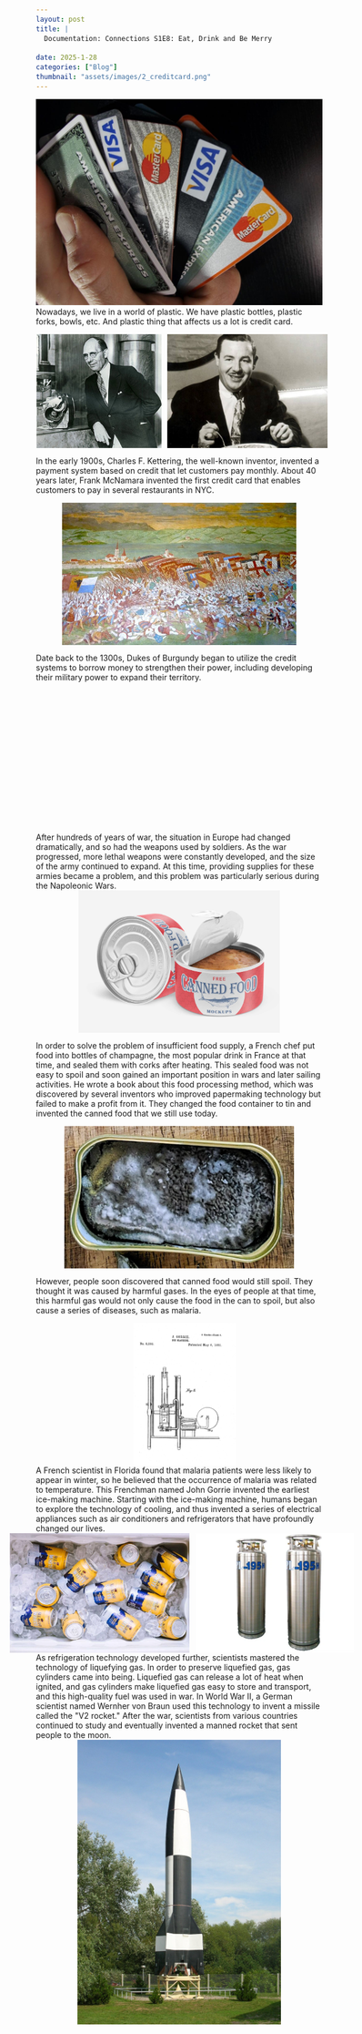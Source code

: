```yaml
---
layout: post
title: |
  Documentation: Connections S1E8: Eat, Drink and Be Merry

date: 2025-1-28
categories: ["Blog"]
thumbnail: "assets/images/2_creditcard.png"
---
```


<!-- Text can be **bold**, _italic_, ~~strikethrough~~ or `keyword`


There should be whitespace between paragraphs.

There should be whitespace between paragraphs. We recommend including a README, or a file with information about your project. -->

<!-- # Header 1 -->

![Documentation: Connections S1E8: Eat, Drink and Be Merry](/assets/images/2_creditcard.png) 
Nowadays, we live in a world of plastic. We have plastic bottles, plastic forks, bowls, etc. And plastic thing that affects us a lot is credit card.

<div style="display: flex; justify-content: center; align-items: center;">
  <img src="/assets/images/2_kettring.png" alt="Kettering" height="200" style="margin: 0 10px;">
  <img src="/assets/images/2_Frank_McNamara.png" alt="McNamara"  height="200">
</div>

In the early 1900s, Charles F. Kettering, the well-known inventor, invented a payment system based on credit that let customers pay monthly. About 40 years later, Frank McNamara invented the first credit card that enables customers to pay in several restaurants in NYC.

<div style="display: flex; justify-content: center; align-items: center;">

  <img src="/assets/images/2_burgundy_war.png" alt=""  height="250em">
</div>

Date back to the 1300s, Dukes of Burgundy began to utilize the credit systems to borrow money to strengthen their power, including developing their military power to expand their territory.
<div style="display: flex; justify-content: center; align-items: center;">

  <img src="/assets/images/2_arquebus.png" alt=""  height="250em" style="margin: 0 10px;">
<img src="/assets/images/2_flintlock_musket.png" alt=""  height="250em">
</div>
After hundreds of years of war, the situation in Europe had changed dramatically, and so had the weapons used by soldiers. As the war progressed, more lethal weapons were constantly developed, and the size of the army continued to expand. At this time, providing supplies for these armies became a problem, and this problem was particularly serious during the Napoleonic Wars.
<div style="display: flex; justify-content: center; align-items: center;">

  <img src="/assets/images/2_Tin_can.png" alt=""  height="250em">
</div>

In order to solve the problem of insufficient food supply, a French chef put food into bottles of champagne, the most popular drink in France at that time, and sealed them with corks after heating. This sealed food was not easy to spoil and soon gained an important position in wars and later sailing activities. He wrote a book about this food processing method, which was discovered by several inventors who improved papermaking technology but failed to make a profit from it. They changed the food container to tin and invented the canned food that we still use today.
<div style="display: flex; justify-content: center; align-items: center;">

  <img src="/assets/images/2_rotten_meat.png" alt=""  height="250em">
</div>

However, people soon discovered that canned food would still spoil. They thought it was caused by harmful gases. In the eyes of people at that time, this harmful gas would not only cause the food in the can to spoil, but also cause a series of diseases, such as malaria.
<div style="display: flex; justify-content: center; align-items: center;">

  <img src="/assets/images/2_florida_swamp.png" alt=""  height="250em" style="margin: 0 10px;">
  <img src="/assets/images/2_icemaker.png" alt=""  height="250em" >
</div>
A French scientist in Florida found that malaria patients were less likely to appear in winter, so he believed that the occurrence of malaria was related to temperature. This Frenchman named John Gorrie invented the earliest ice-making machine. Starting with the ice-making machine, humans began to explore the technology of cooling, and thus invented a series of electrical appliances such as air conditioners and refrigerators that have profoundly changed our lives.
<div style="display: flex; justify-content: center; align-items: center;">

  <img src="/assets/images/2_beer.png" alt=""  height="210em" style="margin: 0 10px;">
  <img src="/assets/images/2_flask.png" alt=""  height="210em" >
</div>
As refrigeration technology developed further, scientists mastered the technology of liquefying gas. In order to preserve liquefied gas, gas cylinders came into being. Liquefied gas can release a lot of heat when ignited, and gas cylinders make liquefied gas easy to store and transport, and this high-quality fuel was used in war. In World War II, a German scientist named Wernher von Braun used this technology to invent a missile called the "V2 rocket." After the war, scientists from various countries continued to study and eventually invented a manned rocket that sent people to the moon.

<div style="display: flex; justify-content: center; align-items: center;">

  <img src="/assets/images/2_v2rocket.png" alt="" height="500em">
</div>